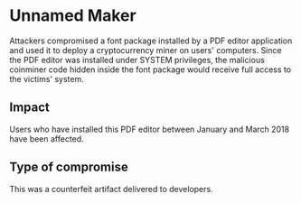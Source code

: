# Unnamed Maker

Attackers compromised a font package installed by a PDF editor application and
used it to deploy a cryptocurrency miner on users' computers. Since the PDF
editor was installed under SYSTEM privileges, the malicious coinminer code
hidden inside the font package would receive full access to the victims' system.

## Impact

Users who have installed this PDF editor between January and March 2018 have
been affected.

## Type of compromise

This was a counterfeit artifact delivered to developers.
